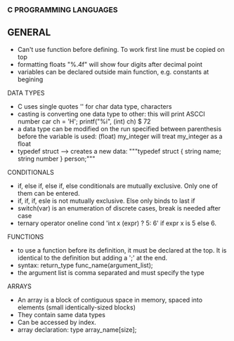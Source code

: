 ### C PROGRAMMING LANGUAGES

## GENERAL
 - Can't use function before defining. To work first line must be copied on top
 - formatting floats "%.4f" will show four digits after decimal point
 - variables can be declared outside main function, e.g. constants at begining

DATA TYPES
 - C uses single quotes '' for char data type, characters
 - casting is converting one data type to other: this will print ASCCI number
       car ch = 'H';
       printf("%i", (int) ch)
       $ 72
 - a data type can be modified on the run specified between parenthesis before
   the variable is used:    (float) my_integer  will treat my_integer as a float
 -  typedef struct --> creates a new data:
     """typedef struct
        {
            string name;
            string number
        }
        person;"""

 CONDITIONALS
 - if, else if, else if, else conditionals are mutually exclusive. Only one of
   them can be entered.
 - if, if, if, esle is not mutually exclusive. Else only binds to last if
 - switch(var) is an enumeration of discrete cases, break is needed after case
 - ternary operator oneline cond 'int x (expr) ? 5: 6' if expr x is 5 else 6.

FUNCTIONS
 - to use a function before its definition, it must be declared at the top.
   It is identical to the definition but adding a ';' at the end.
 - syntax: return_type func_name(argument_list);
 - the argument list is comma separated and must specify the type

ARRAYS
 - An array is a block of contiguous space in memory, spaced into elements
   (small identically-sized blocks)
 - They contain same data types
 - Can be accessed by index.
 - array declaration: type array_name[size];



